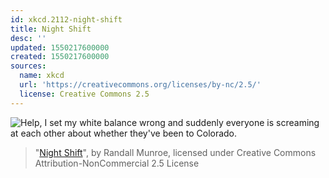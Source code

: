 ```yaml
---
id: xkcd.2112-night-shift
title: Night Shift
desc: ''
updated: 1550217600000
created: 1550217600000
sources:
  name: xkcd
  url: 'https://creativecommons.org/licenses/by-nc/2.5/'
  license: Creative Commons 2.5
---
```

![Help, I set my white balance wrong and suddenly everyone is screaming at each other about whether they've been to Colorado.](https://imgs.xkcd.com/comics/night_shift.png)
> "[Night Shift](https://xkcd.com/2112/)", by Randall Munroe, licensed under Creative Commons Attribution-NonCommercial 2.5 License
